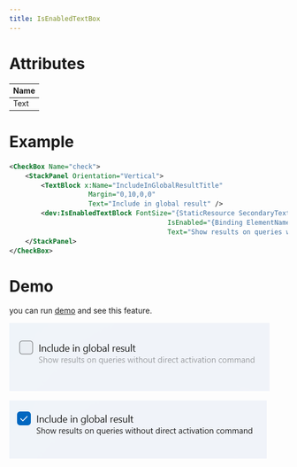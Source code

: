 ```yaml
---
title: IsEnabledTextBox
---
```


# Attributes

| Name |
|-|
|Text|

# Example

```xml
<CheckBox Name="check">
    <StackPanel Orientation="Vertical">
        <TextBlock x:Name="IncludeInGlobalResultTitle"
                    Margin="0,10,0,0"
                    Text="Include in global result" />
        <dev:IsEnabledTextBlock FontSize="{StaticResource SecondaryTextFontSize}"
                                        IsEnabled="{Binding ElementName=check, Path=IsChecked}"
                                        Text="Show results on queries without direct activation command" />
    </StackPanel>
</CheckBox>
```

# Demo
you can run [demo](https://github.com/Ghost1372/DevWinUI) and see this feature.

![DevWinUI](https://raw.githubusercontent.com/ghost1372/Resources/main/SettingsUI/Samples/IsEnabledTextBox_UnChecked.png)

![DevWinUI](https://raw.githubusercontent.com/ghost1372/Resources/main/SettingsUI/Samples/IsEnabledTextBox_Checked.png)